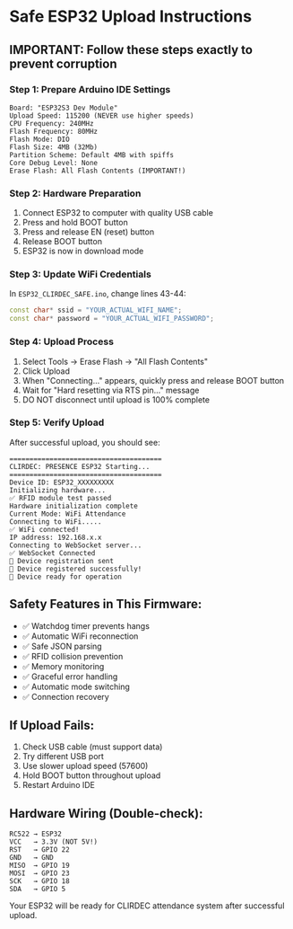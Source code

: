 # Safe ESP32 Upload Instructions

## IMPORTANT: Follow these steps exactly to prevent corruption

### Step 1: Prepare Arduino IDE Settings
```
Board: "ESP32S3 Dev Module"
Upload Speed: 115200 (NEVER use higher speeds)
CPU Frequency: 240MHz
Flash Frequency: 80MHz  
Flash Mode: DIO
Flash Size: 4MB (32Mb)
Partition Scheme: Default 4MB with spiffs
Core Debug Level: None
Erase Flash: All Flash Contents (IMPORTANT!)
```

### Step 2: Hardware Preparation
1. Connect ESP32 to computer with quality USB cable
2. Press and hold BOOT button
3. Press and release EN (reset) button
4. Release BOOT button
5. ESP32 is now in download mode

### Step 3: Update WiFi Credentials
In `ESP32_CLIRDEC_SAFE.ino`, change lines 43-44:
```cpp
const char* ssid = "YOUR_ACTUAL_WIFI_NAME";
const char* password = "YOUR_ACTUAL_WIFI_PASSWORD";
```

### Step 4: Upload Process
1. Select Tools → Erase Flash → "All Flash Contents"
2. Click Upload
3. When "Connecting..." appears, quickly press and release BOOT button
4. Wait for "Hard resetting via RTS pin..." message
5. DO NOT disconnect until upload is 100% complete

### Step 5: Verify Upload
After successful upload, you should see:
```
======================================
CLIRDEC: PRESENCE ESP32 Starting...
======================================
Device ID: ESP32_XXXXXXXXX
Initializing hardware...
✅ RFID module test passed
Hardware initialization complete
Current Mode: WiFi Attendance
Connecting to WiFi.....
✅ WiFi connected!
IP address: 192.168.x.x
Connecting to WebSocket server...
✅ WebSocket Connected
📱 Device registration sent
🎉 Device registered successfully!
🚀 Device ready for operation
```

## Safety Features in This Firmware:
- ✅ Watchdog timer prevents hangs
- ✅ Automatic WiFi reconnection
- ✅ Safe JSON parsing
- ✅ RFID collision prevention
- ✅ Memory monitoring
- ✅ Graceful error handling
- ✅ Automatic mode switching
- ✅ Connection recovery

## If Upload Fails:
1. Check USB cable (must support data)
2. Try different USB port
3. Use slower upload speed (57600)
4. Hold BOOT button throughout upload
5. Restart Arduino IDE

## Hardware Wiring (Double-check):
```
RC522 → ESP32
VCC   → 3.3V (NOT 5V!)
RST   → GPIO 22
GND   → GND
MISO  → GPIO 19
MOSI  → GPIO 23
SCK   → GPIO 18
SDA   → GPIO 5
```

Your ESP32 will be ready for CLIRDEC attendance system after successful upload.